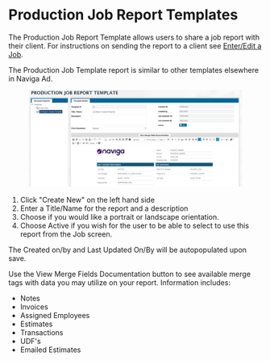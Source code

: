 # Production Job Report Templates

The Production Job Report Template allows users to share a job report with their client. For instructions on sending the report to a client see [Enter/Edit a Job](enter-edit-a-job.md#generate-job-report).

The Production Job Template report is similar to other templates elsewhere in Naviga Ad.

<figure><img src="../../../.gitbook/assets/image (1261).png" alt=""><figcaption></figcaption></figure>

1. Click "Create New" on the left hand side
2. Enter a Title/Name for the report and a description
3. Choose if you would like a portrait or landscape orientation.
4. Choose Active if you wish for the user to be able to select to use this report from the Job screen.

The Created on/by and Last Updated On/By will be autopopulated upon save.

Use the View Merge Fields Documentation button to see available merge tags with data you may utilize on your report. Information includes:

* Notes
* Invoices
* Assigned Employees
* Estimates
* Transactions
* UDF's
* Emailed Estimates
